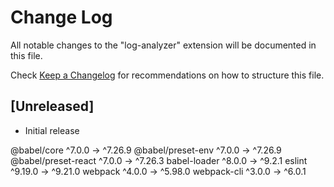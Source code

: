 # Change Log

All notable changes to the "log-analyzer" extension will be documented in this file.

Check [Keep a Changelog](http://keepachangelog.com/) for recommendations on how to structure this file.

## [Unreleased]

- Initial release

 @babel/core           ^7.0.0  →  ^7.26.9
 @babel/preset-env     ^7.0.0  →  ^7.26.9
 @babel/preset-react   ^7.0.0  →  ^7.26.3
 babel-loader          ^8.0.0  →   ^9.2.1
 eslint               ^9.19.0  →  ^9.21.0
 webpack               ^4.0.0  →  ^5.98.0
 webpack-cli           ^3.0.0  →   ^6.0.1